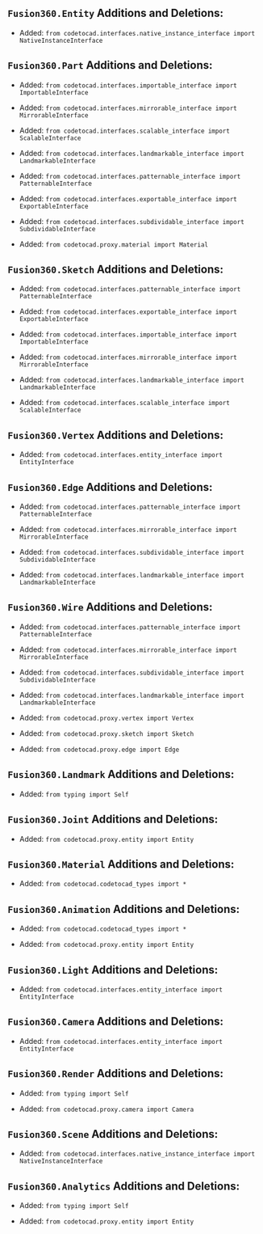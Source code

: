 ## `Fusion360.Entity` Additions and Deletions:

- Added: `from codetocad.interfaces.native_instance_interface import NativeInstanceInterface`

## `Fusion360.Part` Additions and Deletions:

- Added: `from codetocad.interfaces.importable_interface import ImportableInterface`

- Added: `from codetocad.interfaces.mirrorable_interface import MirrorableInterface`

- Added: `from codetocad.interfaces.scalable_interface import ScalableInterface`

- Added: `from codetocad.interfaces.landmarkable_interface import LandmarkableInterface`

- Added: `from codetocad.interfaces.patternable_interface import PatternableInterface`

- Added: `from codetocad.interfaces.exportable_interface import ExportableInterface`

- Added: `from codetocad.interfaces.subdividable_interface import SubdividableInterface`

- Added: `from codetocad.proxy.material import Material`

## `Fusion360.Sketch` Additions and Deletions:

- Added: `from codetocad.interfaces.patternable_interface import PatternableInterface`

- Added: `from codetocad.interfaces.exportable_interface import ExportableInterface`

- Added: `from codetocad.interfaces.importable_interface import ImportableInterface`

- Added: `from codetocad.interfaces.mirrorable_interface import MirrorableInterface`

- Added: `from codetocad.interfaces.landmarkable_interface import LandmarkableInterface`

- Added: `from codetocad.interfaces.scalable_interface import ScalableInterface`

## `Fusion360.Vertex` Additions and Deletions:

- Added: `from codetocad.interfaces.entity_interface import EntityInterface`

## `Fusion360.Edge` Additions and Deletions:

- Added: `from codetocad.interfaces.patternable_interface import PatternableInterface`

- Added: `from codetocad.interfaces.mirrorable_interface import MirrorableInterface`

- Added: `from codetocad.interfaces.subdividable_interface import SubdividableInterface`

- Added: `from codetocad.interfaces.landmarkable_interface import LandmarkableInterface`

## `Fusion360.Wire` Additions and Deletions:

- Added: `from codetocad.interfaces.patternable_interface import PatternableInterface`

- Added: `from codetocad.interfaces.mirrorable_interface import MirrorableInterface`

- Added: `from codetocad.interfaces.subdividable_interface import SubdividableInterface`

- Added: `from codetocad.interfaces.landmarkable_interface import LandmarkableInterface`

- Added: `from codetocad.proxy.vertex import Vertex`

- Added: `from codetocad.proxy.sketch import Sketch`

- Added: `from codetocad.proxy.edge import Edge`

## `Fusion360.Landmark` Additions and Deletions:

- Added: `from typing import Self`

## `Fusion360.Joint` Additions and Deletions:

- Added: `from codetocad.proxy.entity import Entity`

## `Fusion360.Material` Additions and Deletions:

- Added: `from codetocad.codetocad_types import *`

## `Fusion360.Animation` Additions and Deletions:

- Added: `from codetocad.codetocad_types import *`

- Added: `from codetocad.proxy.entity import Entity`

## `Fusion360.Light` Additions and Deletions:

- Added: `from codetocad.interfaces.entity_interface import EntityInterface`

## `Fusion360.Camera` Additions and Deletions:

- Added: `from codetocad.interfaces.entity_interface import EntityInterface`

## `Fusion360.Render` Additions and Deletions:

- Added: `from typing import Self`

- Added: `from codetocad.proxy.camera import Camera`

## `Fusion360.Scene` Additions and Deletions:

- Added: `from codetocad.interfaces.native_instance_interface import NativeInstanceInterface`

## `Fusion360.Analytics` Additions and Deletions:

- Added: `from typing import Self`

- Added: `from codetocad.proxy.entity import Entity`

